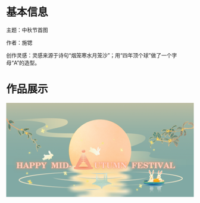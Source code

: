 # 基本信息

主题：中秋节首图

作者：施锶

创作灵感：灵感来源于诗句“烟笼寒水月笼沙”；用“四年顶个球”做了一个字母“A”的造型。

# 作品展示

<p align='center'>
<img src='../images/2024/中秋-施锶.png'>
</p>
